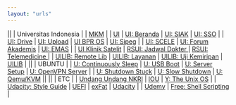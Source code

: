 ```yaml
---
layout: "urls"
---
```


||
| Universitas Indonesia |
| [MKM](https://docs.google.com/spreadsheets/d/1eJETJvlJ2dJdxQ2GMPEV2R3cnbQj44dNqJbBePK9FhM/) |
| [UI](https://ui.ac.id/) | [UI: Beranda](https://beranda.ui.ac.id/) | [UI: SIAK](https://academic.ui.ac.id/) | [UI: SSO](https://sso.ui.ac.id/) |
| [UI: Drive](https://drive.ui.ac.id/)     | [UI: Upload](http://upload.ui.ac.id/)  | [UI BPR OS](https://scele.cs.ui.ac.id/mod/assign/view.php?id=68993) | [UI: Sipeg](https://sipeg.ui.ac.id/) |
| [UI: SCELE](https://scele.cs.ui.ac.id/) | [UI: Forum Akademis](https://scele.cs.ui.ac.id/mod/forum/view.php?id=1) | [UI: EMAS](https://emas.ui.ac.id/my/) |
| [UI Klinik Satelit](https://reservasi.ehealth.co.id/) | [RSUI: Jadwal Dokter ](http://bit.ly/jadwaldokterRSUI) | [RSUI: Telemedicine  ](http://bit.ly/telemedicineRSUI) |
| [UILIB: Remote Lib](https://remote-lib.ui.ac.id/) | [UILIB: Layanan](https://docs.google.com/forms/d/1j-xOIgwzM3p6YebyTeyOAR2jZaWwcsVbGk-pT-3s_0M/viewform?edit_requested=true) | [UILIB: Uji Kemiripan](https://docs.google.com/forms/d/e/1FAIpQLSfKRMyQFzW9eF6N36_Anm32A8eDLF7-c11gKWhDBYo2gRv9Xg/viewform) | [UILIB](https://lib.ui.ac.id/) |
||
| UBUNTU |
| [U: Continuously Sleep](https://unix.stackexchange.com/questions/25133/ubuntu-server-continuously-goes-to-sleep/) | [U: USB Boot](https://ubuntu.com/tutorials/create-a-usb-stick-on-ubuntu) | [U: Server Setup](https://www.digitalocean.com/community/tutorials/initial-server-setup-with-ubuntu-20-04) | [U: OpenVPN Server](https://www.digitalocean.com/community/tutorials/how-to-set-up-and-configure-an-openvpn-server-on-ubuntu-20-04) |
| [U: Shutdown Stuck](https://askubuntu.com/questions/1029068/ubuntu-18-04-stuck-at-shutdown) | [U: Slow Shutdown](https://medium.com/@sbyang/slow-shut-down-of-ubuntu-18-04-e5fcc31255e2) | [U: Qemu/KVM](https://www.how2shout.com/linux/how-to-install-qemu-kvm-and-virt-manager-gui-on-ubuntu-20-04-lts/) ||
||
| ETC |
| [Undang Undang NKRI](https://uu.vlsm.org/) | [IOU](https://iou.edu.gm/) | [Y: The Unix OS](https://www.youtube.com/watch?v=tc4ROCJYbm0) |
| [Udacity: Style Guide](https://udacity.github.io/frontend-nanodegree-styleguide/) | [UEFI](https://www.howtogeek.com/56958/htg-explains-how-uefi-will-replace-the-bios/) | [exFat](https://itsfoss.com/mount-exfat/) | [Udacity](https://www.udacity.com/) |
| [Udemy](https://www.udemy.com/) | [Free: Shell Scripting](https://www.udemy.com/course/linux-shell-scripting-free/) |

